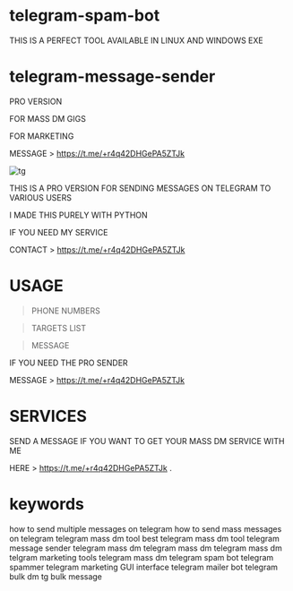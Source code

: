 # telegram-spam-bot
THIS IS A PERFECT TOOL AVAILABLE IN LINUX AND WINDOWS EXE
# telegram-message-sender
PRO VERSION

FOR MASS DM GIGS

FOR MARKETING

MESSAGE > https://t.me/+r4q42DHGePA5ZTJk


![tg](https://github.com/genius-codes/telegram-spam-bot/assets/125784563/cae45f1f-9d4f-4eb0-906c-5ca0ad868b33)


THIS IS A PRO VERSION FOR SENDING MESSAGES ON TELEGRAM TO VARIOUS USERS

I MADE THIS PURELY WITH PYTHON 

IF YOU NEED MY SERVICE

CONTACT > https://t.me/+r4q42DHGePA5ZTJk


# USAGE 

> PHONE NUMBERS

> TARGETS LIST

> MESSAGE

IF YOU NEED THE PRO SENDER

MESSAGE > https://t.me/+r4q42DHGePA5ZTJk


# SERVICES

SEND A MESSAGE IF YOU WANT TO GET YOUR MASS DM SERVICE WITH ME

HERE > https://t.me/+r4q42DHGePA5ZTJk
.

# keywords
how to send multiple messages on telegram how to send mass messages on telegram telegram mass dm tool best telegram mass dm tool telegram message sender telegram mass dm telegram mass dm telegram mass dm telgram marketing tools
telegram mass dm
telegram spam bot
telegram spammer
telegram marketing
GUI interface
telegram mailer bot
telegram bulk dm
tg bulk message
